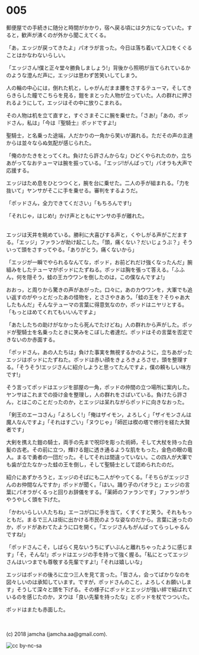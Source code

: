# 005

郵便屋での手続きに随分と時間がかかり，宿へ戻る頃には夕方になっていた。すると，歓声が沸くのが外から聞こえてくる。  

「あ，エッジが戻ってきたよ」パオラが言った。今日は落ち着いて入口をくぐることはかなわないらしい。  

「エッジさん!僕と正々堂々勝負しましょう!」背後から照明が当てられているかのような澄んだ声に，エッジは思わず苦笑いしてしまう。  

人の輪の中心には，倒れた机と，しゃがんだまま腰をさするテューマ，そしてきらきらした瞳でこちらを見る，鎧をまとった人物が立っていた。人の群れに押されるようにして，エッジはその中に放りこまれる。  

その人物は机を立て直すと，すぐさまそこに腕を乗せた。「さあ!」「あの，ポッドさん，私は」「今は『聖騎士』ポッドですよ!」  

聖騎士，と名乗った途端，人だかりの一角から笑いが漏れる。ただその声の主達からは並々ならぬ気配が感じられた。  

「俺のかたきをとってくれ。負けたら許さんからな」ひどくやられたのか，立ちあがってなおテューマは腕を振っている。「エッジ!がんばって!」パオラも大声で応援する。  

エッジはため息をひとつつくと，腕を台に乗せた。二人の手が組まれる。「力を抜いて」ヤンサがそこに手を乗せる。審判をするようだ。  

「ポッドさん，全力できてください」「もちろんです!」  

「それじゃ，はじめ!」かけ声とともにヤンサの手が離れた。  

<br>  
エッジは天井を眺めている。勝利に大喜びする声と，くやしがる声がこだまする。「エッジ」ファランが助け起こした。「頭，痛くない？だいじょうぶ？」そういって頭をさすってやる。「ありがとう，痛くないから」  

「エッジが一瞬でやられるなんてな，ポッド，お前どれだけ強くなったんだ」腕組みをしたテューマがポッドにたずねる。ポッドは胸を張って答える。「ふふん，何を隠そう，蛙の王カウワンを倒したのは，この僕なんですよ!」  

おおっ，と周りから驚きの声があがった。口々に，あのカウワンを，大軍でも追い返すのがやっとだったあの怪物を，とささやきあう。「蛙の王を？そりゃあ大したもんだ」そんなテューマの言葉に得意気なのか，ポッドはニヤリとする。「もっとほめてくれてもいいんですよ」  

「あたしたちの助けがなかったら死んでたけどね」人の群れから声がした。ポッドが聖騎士を名乗ったときに笑みをこぼした者達だ。ポッドはその言葉を否定できないのか赤面する。  

「ポッドさん，あの人たちは」負けた事実を無視するかのように，立ちあがったエッジはポッドにたずねた。ポッドは赤い顔をきょろきょろさせ，頭を整理する。「そうそう!エッジさんに紹介しようと思ってたんですよ，僕の頼もしい味方です!」  

そう言ってポッドはエッジを部屋の一角，ポッドの仲間の立つ場所に案内した。ヤンサはこれまでの掛け金を整理し，人の群れをさばいている。負けたら許さん，とはこのことだったのか，とエッジは呆れながらポッドに向きなおった。  

「剣王のエーコさん」「よろしく!」「俺はザイモン，よろしく」「ザイモンさんは魔人なんですよ」「それはすごい」「ヌウじゃ」「師匠は楔の塔で修行を経た大賢者です」  

大剣を携えた鎧の騎士，両手の先まで呪印を彫った術師，そして大杖を持った白髪の古老。その前に立つ，輝ける鎧に透き通るような肌をもった，金色の眼の竜人。まるで勇者の一団だった。そしてそれは間違っていない。この四人が大軍でも歯が立たなかった蛙の王を倒し，そして聖騎士として認められたのだ。  

紹介にあずかろうと，エッジのそばにも二人がやってくる。「そちらがエッジさんのお仲間なんですか」ポッドが聞く。「はい。踊り子のパオラと」エッジの言葉にパオラがくるっと回りお辞儀をする。「薬師のファランです」ファランがうやうやしく頭を下げた。  

「かわいらしい人たちね」エーコが口に手を当て，くすくすと笑う。それももっともだ。まるで三人は街に出かける市民のような姿なのだから。言葉に迷ったのか，ポッドがあわてたように口を開く。「エッジさんもがんばってらっしゃるんですね!」  

「ポッドさんこそ，しばらく見ないうちにずいぶんと離れちゃったように感じます」「そ，そんな!」ポッドはエッジの手を持って強く握る。「私にとってエッジさんはいつまでも尊敬する先輩ですよ!」「それは嬉しいな」  

エッジはポッドの後ろに立つ三人を見て言った。「皆さん，会ってばかりなのを図々しいのは承知しています。ですが，ポッドさんのこと，よろしくお願いします」そうして深々と頭を下げる。その様子にポッドとエッジが強い絆で結ばれているのを感じたのか，ヌウは「良い先輩を持ったな」とポッドを杖でつついた。  

ポッドはまたも赤面した。  

<br>  
<br>  
(c) 2018 jamcha (jamcha.aa@gmail.com).  

![cc by-nc-sa](http://i.creativecommons.org/l/by-nc-sa/4.0/88x31.png)
